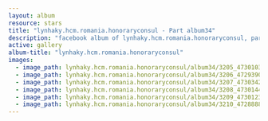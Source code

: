 ```yaml
---
layout: album
resource: stars
title: "lynhaky.hcm.romania.honoraryconsul - Part album34"
description: "facebook album of lynhaky.hcm.romania.honoraryconsul, part album34."
active: gallery
album-title: "lynhaky.hcm.romania.honoraryconsul"
images:
  - image_path: lynhaky.hcm.romania.honoraryconsul/album34/3205_473010300_1142604023890223_8071017830062307339_n.jpg
  - image_path: lynhaky.hcm.romania.honoraryconsul/album34/3206_472939042_1142604307223528_3464415987839084692_n.jpg
  - image_path: lynhaky.hcm.romania.honoraryconsul/album34/3207_473034278_1142604277223531_1845222494159953119_n.jpg
  - image_path: lynhaky.hcm.romania.honoraryconsul/album34/3208_473014434_1142604253890200_4438389110403477929_n.jpg
  - image_path: lynhaky.hcm.romania.honoraryconsul/album34/3209_473012388_1142604273890198_2377564989742807561_n.jpg
  - image_path: lynhaky.hcm.romania.honoraryconsul/album34/3210_472888890_1142604263890199_7155195607134138588_n.jpg
---
```

